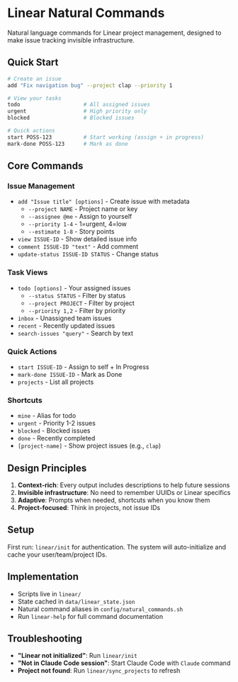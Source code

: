 # Linear Natural Commands

Natural language commands for Linear project management, designed to make issue tracking invisible infrastructure.

## Quick Start

```bash
# Create an issue
add "Fix navigation bug" --project clap --priority 1

# View your tasks
todo                    # All assigned issues
urgent                  # High priority only  
blocked                 # Blocked issues

# Quick actions
start POSS-123          # Start working (assign + in progress)
mark-done POSS-123      # Mark as done
```

## Core Commands

### Issue Management
- `add "Issue title" [options]` - Create issue with metadata
  - `--project NAME` - Project name or key
  - `--assignee @me` - Assign to yourself
  - `--priority 1-4` - 1=urgent, 4=low
  - `--estimate 1-8` - Story points
- `view ISSUE-ID` - Show detailed issue info
- `comment ISSUE-ID "text"` - Add comment
- `update-status ISSUE-ID STATUS` - Change status

### Task Views
- `todo [options]` - Your assigned issues
  - `--status STATUS` - Filter by status
  - `--project PROJECT` - Filter by project
  - `--priority 1,2` - Filter by priority
- `inbox` - Unassigned team issues
- `recent` - Recently updated issues
- `search-issues "query"` - Search by text

### Quick Actions
- `start ISSUE-ID` - Assign to self + In Progress
- `mark-done ISSUE-ID` - Mark as Done
- `projects` - List all projects

### Shortcuts
- `mine` - Alias for todo
- `urgent` - Priority 1-2 issues
- `blocked` - Blocked issues
- `done` - Recently completed
- `[project-name]` - Show project issues (e.g., `clap`)

## Design Principles

1. **Context-rich**: Every output includes descriptions to help future sessions
2. **Invisible infrastructure**: No need to remember UUIDs or Linear specifics
3. **Adaptive**: Prompts when needed, shortcuts when you know them
4. **Project-focused**: Think in projects, not issue IDs

## Setup

First run: `linear/init` for authentication. The system will auto-initialize and cache your user/team/project IDs.

## Implementation

- Scripts live in `linear/`
- State cached in `data/linear_state.json`
- Natural command aliases in `config/natural_commands.sh`
- Run `linear-help` for full command documentation

## Troubleshooting

- **"Linear not initialized"**: Run `linear/init`
- **"Not in Claude Code session"**: Start Claude Code with `Claude` command
- **Project not found**: Run `linear/sync_projects` to refresh